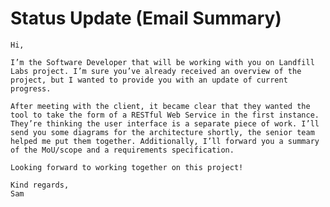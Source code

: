 # Status Update (Email Summary)    
    
    Hi,

    I’m the Software Developer that will be working with you on Landfill Labs project. I’m sure you’ve already received an overview of the project, but I wanted to provide you with an update of current progress.

	After meeting with the client, it became clear that they wanted the tool to take the form of a RESTful Web Service in the first instance. They’re thinking the user interface is a separate piece of work. I’ll send you some diagrams for the architecture shortly, the senior team helped me put them together. Additionally, I’ll forward you a summary of the MoU/scope and a requirements specification.

    Looking forward to working together on this project!

    Kind regards,
    Sam

